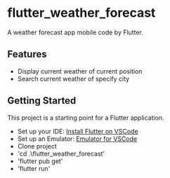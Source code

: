 # flutter_weather_forecast

A weather forecast app mobile code by Flutter.

## Features
- Display current weather of current position
- Search current weather of specify city

## Getting Started

This project is a starting point for a Flutter application.

- Set up your IDE: [Install Flutter on VSCode](https://www.geeksforgeeks.org/how-to-install-flutter-on-visual-studio-code)
- Set up an Emulator: [Emulator for VSCode](https://www.geeksforgeeks.org/how-to-set-up-an-emulator-for-vscode)
- Clone project
- 'cd .\flutter_weather_forecast\'
- 'flutter pub get'
- 'flutter run'
